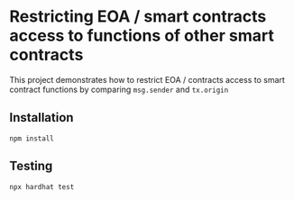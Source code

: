 # Restricting EOA / smart contracts access to functions of other smart contracts

This project demonstrates how to restrict EOA / contracts access to smart contract functions by comparing `msg.sender` and `tx.origin`

## Installation

```shell
npm install
```
## Testing

```shell
npx hardhat test
```